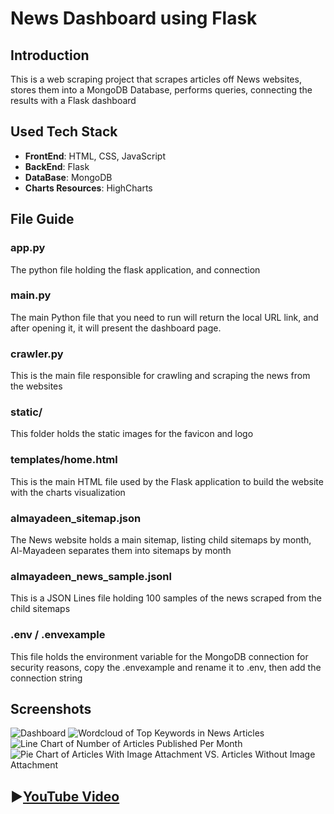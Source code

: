 # News Dashboard using Flask

## Introduction
This is a web scraping project that scrapes articles off News websites, stores them into a MongoDB Database, performs queries, connecting the results with a Flask dashboard

## Used Tech Stack

- **FrontEnd**: HTML, CSS, JavaScript
- **BackEnd**: Flask
- **DataBase**: MongoDB
- **Charts Resources**: HighCharts

## File Guide

### app.py
The python file holding the flask application, and connection
### main.py
The main Python file that you need to run will return the local URL link, and after opening it, it will present the dashboard page.
### crawler.py
This is the main file responsible for crawling and scraping the news from the websites
### static/
This folder holds the static images for the favicon and logo
### templates/home.html
This is the main HTML file used by the Flask application to build the website with the charts visualization
### almayadeen_sitemap.json
The News website holds a main sitemap, listing child sitemaps by month, Al-Mayadeen separates them into sitemaps by month
### almayadeen_news_sample.jsonl
This is a JSON Lines file holding 100 samples of the news scraped from the child sitemaps
### .env / .envexample
This file holds the environment variable for the MongoDB connection for security reasons, copy the .envexample and rename it to .env, then add the connection string

## Screenshots

![Dashboard](https://imgur.com/wDfDbQl.png)
![Wordcloud of Top Keywords in News Articles](https://imgur.com/NJA3ceS.png)
![Line Chart of Number of Articles Published Per Month](https://imgur.com/vfJG3HQ.png)
![Pie Chart of Articles With Image Attachment VS. Articles Without Image Attachment](https://imgur.com/H5yna8w.png)

## ▶️[YouTube Video](https://www.youtube.com/watch?v=1sF_0bWMq9w)
